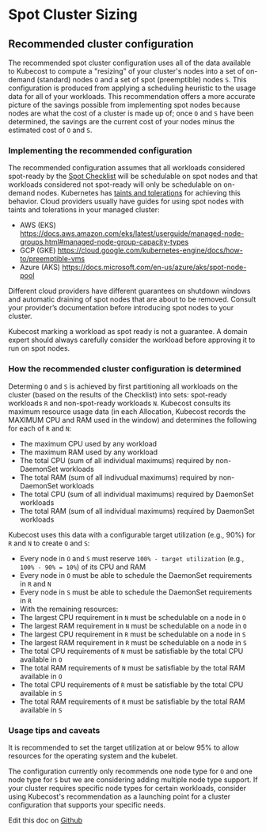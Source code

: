 Spot Cluster Sizing
===================================

## Recommended cluster configuration

The recommended spot cluster configuration uses all of the data available to
Kubecost to compute a "resizing" of your cluster's nodes into a set of on-demand
(standard) nodes `O` and a set of spot (preemptible) nodes `S`. This
configuration is produced from applying a scheduling heuristic to the usage data
for all of your workloads. This recommendation offers a more accurate picture of
the savings possible from implementing spot nodes because nodes are what the
cost of a cluster is made up of; once `O` and `S` have been determined, the
savings are the current cost of your nodes minus the estimated cost of `O` and
`S`.


### Implementing the recommended configuration

The recommended configuration assumes that all workloads considered spot-ready
by the [Spot Checklist](./spot-checklist.md) will be schedulable on spot nodes
and that workloads considered not spot-ready will only be schedulable on
on-demand nodes. Kubernetes has [taints and
tolerations](https://kubernetes.io/docs/concepts/scheduling-eviction/taint-and-toleration/)
for achieving this behavior. Cloud providers usually have guides for using spot
nodes with taints and tolerations in your managed cluster:

- AWS (EKS) <https://docs.aws.amazon.com/eks/latest/userguide/managed-node-groups.html#managed-node-group-capacity-types>
- GCP (GKE) <https://cloud.google.com/kubernetes-engine/docs/how-to/preemptible-vms>
- Azure (AKS) <https://docs.microsoft.com/en-us/azure/aks/spot-node-pool>


Different cloud providers have different guarantees on shutdown windows and automatic
draining of spot nodes that are about to be removed. Consult your provider&rsquo;s
documentation before introducing spot nodes to your cluster.

Kubecost marking a workload as spot ready is not a guarantee. A domain expert should
always carefully consider the workload before approving it to run on spot nodes.

### How the recommended cluster configuration is determined

Determing `O` and `S` is achieved by first partitioning all workloads on the
cluster (based on the results of the Checklist) into sets:
spot-ready workloads `R` and non-spot-ready workloads `N`. Kubecost consults its
maximum resource usage data (in each Allocation, Kubecost records the MAXIMUM
CPU and RAM used in the window) and determines the following for each of `R` and `N`:
- The maximum CPU used by any workload
- The maximum RAM used by any workload
- The total CPU (sum of all individual maximums) required by non-DaemonSet workloads
- The total RAM (sum of all indivudual maximums) required by non-DaemonSet workloads
- The total CPU (sum of all individual maximums) required by DaemonSet workloads
- The total RAM (sum of all individual maximums) required by DaemonSet workloads

Kubecost uses this data with a configurable target utilization (e.g.,
90%) for `R` and `N` to create `O` and `S`:
- Every node in `O` and `S` must reserve `100% - target utilization` (e.g., `100% - 90% = 10%`) of its CPU and RAM
- Every node in `O` must be able to schedule the DaemonSet requirements in `R` and `N`
- Every node in `S` must be able to schedule the DaemonSet requirements in `R`
- With the remaining resources:
- The largest CPU requirement in `N` must be schedulable on a node in `O`
- The largest RAM requirement in `N` must be schedulable on a node in `O`
- The largest CPU requirement in `R` must be schedulable on a node in `S`
- The largest RAM requirement in `R` must be schedulable on a node in `S`
- The total CPU requirements of `N` must be satisfiable by the total CPU available in `O`
- The total RAM requirements of `N` must be satisfiable by the total RAM available in `O`
- The total CPU requirements of `R` must be satisfiable by the total CPU available in `S`
- The total RAM requirements of `R` must be satisfiable by the total RAM available in `S`

### Usage tips and caveats

It is recommended to set the target utilization at or below 95% to allow
resources for the operating system and the kubelet.

The configuration currently only recommends one node type for `O` and one node
type for `S` but we are considering adding multiple node type support. If your
cluster requires specific node types for certain workloads, consider using
Kubecost's recommendation as a launching point for a cluster configuration that
supports your specific needs.


Edit this doc on [Github](https://github.com/kubecost/docs/blob/main/spot-cluster-sizing.md)
